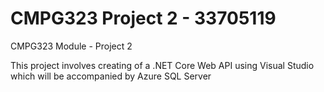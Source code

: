 # CMPG323 Project 2 - 33705119
CMPG323 Module - Project 2

This project involves creating of a .NET Core Web API using Visual Studio which will be accompanied by Azure SQL Server 
